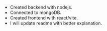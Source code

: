 -  Created backend with nodejs.
-  Connected to mongoDB.
-  Created frontend with react/vite.
-  I will update readme with better explanation.
